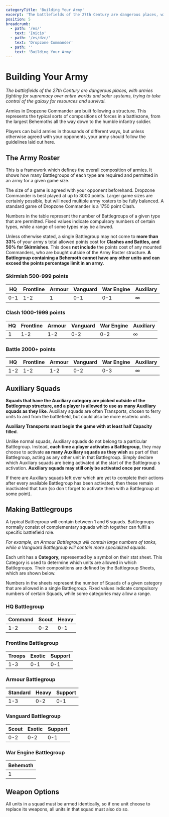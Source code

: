 ```yaml
---
categoryTitle: 'Building Your Army'
excerpt: 'The battlefields of the 27th Century are dangerous places, with armies fighting for supremacy over entire worlds and solar systems, trying to take control of the galaxy for resources and survival.'
position: 5
breadcrumb:
  - path: '/es/'
    text: 'Inicio'
  - path: '/es/dzc/'
    text: 'Dropzone Commander'
  - path: ''
    text: 'Building Your Army'
---
```


# Building Your Army

_The battlefields of the 27th Century are dangerous places, with armies fighting for supremacy over entire worlds and solar systems, trying to take control of the galaxy for resources and survival_.

Armies in Dropzone Commander are built following a structure. This represents the typical sorts of compositions of forces in a battlezone, from the largest Behemoths all the way down to the humble infantry soldier.

Players can build armies in thousands of different ways, but unless otherwise agreed with your opponents, your army should follow the guidelines laid out here.

## The Army Roster

This is a framework which defines the overall composition of armies. It shows how many Battlegroups of each type are required and permitted in an army for a given game size.

The size of a game is agreed with your opponent beforehand. Dropzone Commander is best played at up to 3000 points. Larger game sizes are certainly possible, but will need multiple army rosters to be fully balanced. A standard game of Dropzone Commander is a 1750 point Clash.

Numbers in the table represent the number of Battlegroups of a given type that are permitted. Fixed values indicate compulsory numbers of certain types, while a range of some types may be allowed.

Unless otherwise stated, a single Battlegroup may not come to **more than 33%** of your army s total allowed points cost for **Clashes and Battles, and 50% for Skirmishes**. This does **not include** the points cost of any mounted Commanders, who are bought outside of the Army Roster structure. **A Battlegroup containing a Behemoth cannot have any other units and can exceed the points percentage limit in an army**.

### Skirmish 500-999 points

<table>
  <thead>
    <tr>
      <th>HQ</th>
      <th>Frontline</th>
      <th>Armour</th>
      <th>Vanguard</th>
      <th>War Engine</th>
      <th>Auxiliary</th>
    </tr>
  </thead>
  <tbody>
    <tr>
      <td>0-1</td>
      <td>1-2</td>
      <td>1</td>
      <td>0-1</td>
      <td>0-1</td>
      <td>∞</td>
    </tr>
  </tbody>
</table>

### Clash 1000-1999 points

<table>
  <thead>
    <tr>
      <th>HQ</th>
      <th>Frontline</th>
      <th>Armour</th>
      <th>Vanguard</th>
      <th>War Engine</th>
      <th>Auxiliary</th>
    </tr>
  </thead>
  <tbody>
    <tr>
      <td>1</td>
      <td>1-2</td>
      <td>1-2</td>
      <td>0-2</td>
      <td>0-2</td>
      <td>∞</td>
    </tr>
  </tbody>
</table>

### Battle 2000+ points

<table>
  <thead>
    <tr>
      <th>HQ</th>
      <th>Frontline</th>
      <th>Armour</th>
      <th>Vanguard</th>
      <th>War Engine</th>
      <th>Auxiliary</th>
    </tr>
  </thead>
  <tbody>
    <tr>
      <td>1-2</td>
      <td>1-2</td>
      <td>1-2</td>
      <td>0-2</td>
      <td>0-3</td>
      <td>∞</td>
    </tr>
  </tbody>
</table>

## Auxiliary Squads

**Squads that have the Auxiliary category are picked outside of the Battlegroup structure, and a player is allowed to use as many Auxiliary squads as they like**. Auxiliary squads are often Transports, chosen to ferry units to and from the battlefield, but could also be more esoteric units.

**Auxiliary Transports must begin the game with at least half Capacity filled**.

Unlike normal squads, Auxiliary squads do not belong to a particular Battlegroup. Instead, **each time a player activates a Battlegroup,** they may choose to activate **as many Auxiliary squads as they wish** as part of that Battlegroup, acting as any other unit in that Battlegroup. Simply declare which Auxiliary squads are being activated at the start of the Battlegroup s activation. **Auxiliary squads may still only be activated once per round**.

If there are Auxiliary squads left over which are yet to complete their actions after every available Battlegroup has been activated, then these remain inactivated that turn (so don t forget to activate them with a Battlegroup at some point).

## Making Battlegroups

A typical Battlegroup will contain between 1 and 6 squads. Battlegroups normally consist of complementary squads which together can fulfil a specific battlefield role.

_For example, an Armour Battlegroup will contain large numbers of tanks, while a Vanguard Battlegroup will contain more specialized squads_.

Each unit has a **Category,** represented by a symbol on their stat sheet. This Category is used to determine which units are allowed in which Battlegroups. Their compositions are defined by the Battlegroup Sheets, which are shown below.

Numbers in the sheets represent the number of Squads of a given category that are allowed in a single Battlegroup. Fixed values indicate compulsory numbers of certain Squads, while some categories may allow a range.

### HQ Battlegroup

<table>
  <thead>
    <tr>
      <th>Command</th>
      <th>Scout</th>
      <th>Heavy</th>
    </tr>
  </thead>
  <tbody>
    <tr>
      <td>1-2</td>
      <td>0-2</td>
      <td>0-1</td>
    </tr>
  </tbody>
</table>

### Frontline Battlegroup

<table>
  <thead>
    <tr>
      <th>Troops</th>
      <th>Exotic</th>
      <th>Support</th>
    </tr>
  </thead>
  <tbody>
    <tr>
      <td>1-3</td>
      <td>0-1</td>
      <td>0-1</td>
    </tr>
  </tbody>
</table>

### Armour Battlegroup

<table>
  <thead>
    <tr>
      <th>Standard</th>
      <th>Heavy</th>
      <th>Support</th>
    </tr>
  </thead>
  <tbody>
    <tr>
      <td>1-3</td>
      <td>0-2</td>
      <td>0-1</td>
    </tr>
  </tbody>
</table>

### Vanguard Battlegroup

<table>
  <thead>
    <tr>
      <th>Scout</th>
      <th>Exotic</th>
      <th>Support</th>
    </tr>
  </thead>
  <tbody>
    <tr>
      <td>0-2</td>
      <td>0-2</td>
      <td>0-1</td>
    </tr>
  </tbody>
</table>

### War Engine Battlegroup

<table>
  <thead>
    <tr>
      <th>Behemoth</th>
    </tr>
  </thead>
  <tbody>
    <tr>
      <td>1</td>
    </tr>
  </tbody>
</table>

## Weapon Options

All units in a squad must be armed identically, so if one unit choose to replace its weapons, all units in that squad must also do so.
